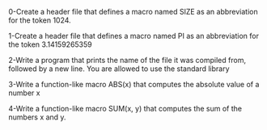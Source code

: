 0-Create a header file that defines a macro named SIZE as an abbreviation for the token 1024.

1-Create a header file that defines a macro named PI as an abbreviation for the token 3.14159265359

2-Write a program that prints the name of the file it was compiled from, followed by a new line.
    You are allowed to use the standard library

3-Write a function-like macro ABS(x) that computes the absolute value of a number x

4-Write a function-like macro SUM(x, y) that computes the sum of the numbers x and y.
